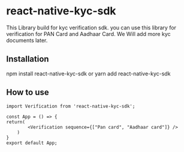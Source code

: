 # react-native-kyc-sdk

This Library build for kyc verification sdk. you can use this library for verification for PAN Card and Aadhaar Card.
We Will add more kyc documents later.

## Installation

npm install react-native-kyc-sdk or yarn add react-native-kyc-sdk

## How to use

```import React from 'react';
import Verification from 'react-native-kyc-sdk';

const App = () => {
return(
        <Verification sequence={["Pan card", "Aadhaar card"]} />
    )
}
export default App;
```
